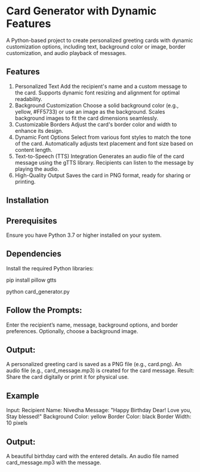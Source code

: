 # Card Generator with Dynamic Features
A Python-based project to create personalized greeting cards with dynamic customization options, including text, background color or image, border customization, and audio playback of messages.

## Features
1. Personalized Text
Add the recipient's name and a custom message to the card.
Supports dynamic font resizing and alignment for optimal readability.
2. Background Customization
Choose a solid background color (e.g., yellow, #FF5733) or use an image as the background.
Scales background images to fit the card dimensions seamlessly.
3. Customizable Borders
Adjust the card's border color and width to enhance its design.
4. Dynamic Font Options
Select from various font styles to match the tone of the card.
Automatically adjusts text placement and font size based on content length.
5. Text-to-Speech (TTS) Integration
Generates an audio file of the card message using the gTTS library.
Recipients can listen to the message by playing the audio.
6. High-Quality Output
Saves the card in PNG format, ready for sharing or printing.

## Installation
## Prerequisites
Ensure you have Python 3.7 or higher installed on your system.

## Dependencies
Install the required Python libraries:

pip install pillow gtts

python card_generator.py

## Follow the Prompts:

Enter the recipient’s name, message, background options, and border preferences.
Optionally, choose a background image.
## Output:

A personalized greeting card is saved as a PNG file (e.g., card.png).
An audio file (e.g., card_message.mp3) is created for the card message.
Result: Share the card digitally or print it for physical use.

## Example
Input:
Recipient Name: Nivedha
Message: "Happy Birthday Dear! Love you, Stay blessed!"
Background Color: yellow
Border Color: black
Border Width: 10 pixels
## Output:
A beautiful birthday card with the entered details.
An audio file named card_message.mp3 with the message.
